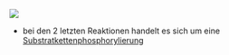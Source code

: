 ![](Pasted%20image%2020250510094354.png)
- bei den 2 letzten Reaktionen handelt es sich um eine [Substratkettenphosphorylierung](Substratkettenphosphorylierung.md)
